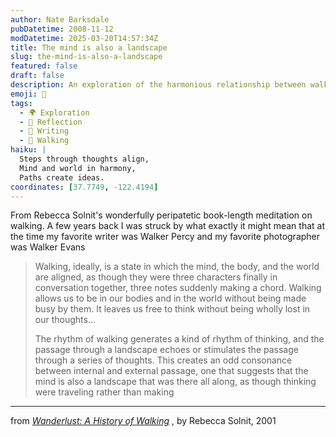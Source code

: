 ```yaml
---
author: Nate Barksdale
pubDatetime: 2008-11-12
modDatetime: 2025-03-20T14:57:34Z
title: The mind is also a landscape
slug: the-mind-is-also-a-landscape
featured: false
draft: false
description: An exploration of the harmonious relationship between walking, thought, and the world around us, inspired by Rebecca Solnit's reflections.
emoji: 🚶
tags:
  - 🌍 Exploration
  - 🌅 Reflection
  - 📝 Writing
  - 🚶 Walking
haiku: |
  Steps through thoughts align,  
  Mind and world in harmony,  
  Paths create ideas.
coordinates: [37.7749, -122.4194]
---
```


From Rebecca Solnit's wonderfully peripatetic book-length meditation on walking. A few years back I was struck by what exactly it might mean that at the time my favorite writer was Walker Percy and my favorite photographer was Walker Evans

> Walking, ideally, is a state in which the mind, the body, and the world are aligned, as though they were three characters finally in conversation together, three notes suddenly making a chord. Walking allows us to be in our bodies and in the world without being made busy by them. It leaves us free to think without being wholly lost in our thoughts…
>
> The rhythm of walking generates a kind of rhythm of thinking, and the passage through a landscape echoes or stimulates the passage through a series of thoughts. This creates an odd consonance between internal and external passage, one that suggests that the mind is also a landscape that was there all along, as though thinking were traveling rather than making

---

from _[Wanderlust: A History of Walking](http://books.google.com/books?id=g1jIkcOH18gC&printsec=frontcover&dq=rebecca+solnit&ei=ODwbSZypIImesgOjo6XABQ#PPA5,M1)_ , by Rebecca Solnit, 2001

